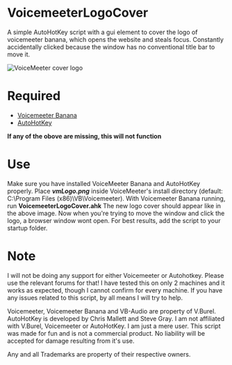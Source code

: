 # VoicemeeterLogoCover
A simple AutoHotKey script with a gui element to cover the logo of voicemeeter banana, which opens the website and steals focus. Constantly accidentally clicked because the window has no conventional title bar to move it. 


![VoiceMeeter cover logo](https://i.imgur.com/xQto6eq.png "VoiceMeeter cover logo")

# Required

  - [Voicemeeter Banana](https://www.vb-audio.com/Voicemeeter/banana.htm) 
  - [AutoHotKey](https://autohotkey.com/)

**If any of the obove are missing, this will not function**


# Use
Make sure you have installed VoiceMeeter Banana and AutoHotKey properly. Place **_vmLogo.png_** inside VoiceMeeter's install directory (default: C:\Program Files (x86)\VB\Voicemeeter).
With Voicemeeter Banana running, run **VoicemeeterLogoCover.ahk**
The new logo cover should appear like in the above image. Now when you're trying to move the window and click the logo, a browser window wont open.
For best results, add the script to your startup folder.

# Note

I will not be doing any support for either Voicemeeter or Autohotkey. Please use the relevant forums for that! I have tested this on only 2 machines and it works as expected, though I cannot confirm for every machine. If you have any issues related to this script, by all means I will try to help.

Voicemeeter, Voicemeeter Banana and VB-Audio are property of V.Burel. AutoHotKey is developed by Chris Mallett and Steve Gray. I am not affiliated with V.Burel, Voicemeeter or AutoHotKey. I am just a mere user. This script was made for fun and is not a commercial product. No liability will be accepted for damage resulting from it's use.

Any and all Trademarks are property of their respective owners.
